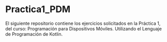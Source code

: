 # Practica1_PDM
El siguiente repositorio contiene los ejercicios solicitados en la Práctica 1, del curso: Programación para Dispositivos Móviles. Utilizando el Lenguaje de Programación de Kotlin.
